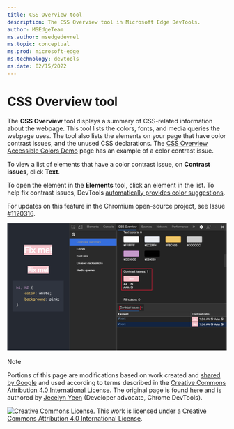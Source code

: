 ```yaml
---
title: CSS Overview tool
description: The CSS Overview tool in Microsoft Edge DevTools.
author: MSEdgeTeam
ms.author: msedgedevrel
ms.topic: conceptual
ms.prod: microsoft-edge
ms.technology: devtools
ms.date: 02/15/2022
---
```

<!-- Copyright Kayce Basques

   Licensed under the Apache License, Version 2.0 (the "License");
   you may not use this file except in compliance with the License.
   You may obtain a copy of the License at

       https://www.apache.org/licenses/LICENSE-2.0

   Unless required by applicable law or agreed to in writing, software
   distributed under the License is distributed on an "AS IS" BASIS,
   WITHOUT WARRANTIES OR CONDITIONS OF ANY KIND, either express or implied.
   See the License for the specific language governing permissions and
   limitations under the License.  -->
# CSS Overview tool


<!-- the what's new entry is:
https://docs.microsoft.com/en-us/microsoft-edge/devtools-guide-chromium/whats-new/2020/10/devtools#view-and-fix-color-contrast-issues-in-the-css-overview-tool
# What's New in DevTools (Microsoft Edge 87)
### View and fix color contrast issues in the CSS Overview tool -->

The **CSS Overview** tool displays a summary of CSS-related information about the webpage.  This tool lists the colors, fonts, and media queries the webpage uses.  The tool also lists the elements on your page that have color contrast issues, and the unused CSS declarations.  The [CSS Overview Accessible Colors Demo](https://css-overview-accessible-colors-demo.glitch.me) page has an example of a color contrast issue.

To view a list of elements that have a color contrast issue, on **Contrast issues**, click **Text**.  

To open the element in the **Elements** tool, click an element in the list.  To help fix contrast issues, DevTools [automatically provides color suggestions](../whats-new/2020/08/devtools.md#accessible-color-suggestion-in-the-styles-pane).


For updates on this feature in the Chromium open-source project, see Issue [#1120316](https://crbug.com/1120316).

![Low color contrast issues.](../whats-new/media/2020/10/css-overview.msft.png)


<!-- ====================================================================== -->
> [!NOTE]
> Portions of this page are modifications based on work created and [shared by Google](https://developers.google.com/terms/site-policies) and used according to terms described in the [Creative Commons Attribution 4.0 International License](https://creativecommons.org/licenses/by/4.0).
> The original page is found [here](https://developer.chrome.com/docs/devtools/css-overview/) and is authored by [Jecelyn Yeen](https://developers.google.com/web/resources/contributors#jecelyn-yeen) (Developer advocate, Chrome DevTools).

[![Creative Commons License.](https://i.creativecommons.org/l/by/4.0/88x31.png)](https://creativecommons.org/licenses/by/4.0)
This work is licensed under a [Creative Commons Attribution 4.0 International License](https://creativecommons.org/licenses/by/4.0).
